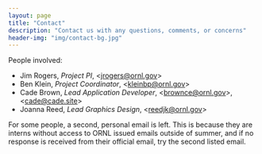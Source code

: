 ```yaml
---
layout: page
title: "Contact"
description: "Contact us with any questions, comments, or concerns"
header-img: "img/contact-bg.jpg"
---
```


People involved:
  * Jim Rogers, *Project PI*, &lt;<jrogers@ornl.gov>&gt;
  * Ben Klein, *Project Coordinator*, &lt;<kleinbp@ornl.gov>&gt;
  * Cade Brown, *Lead Application Developer*, &lt;<brownce@ornl.gov>&gt;, &lt;<cade@cade.site>&gt;
  * Joanna Reed, *Lead Graphics Design*, &lt;<reedjk@ornl.gov>&gt;
<!--  * Gregory Croisdale, **, &lt;<croisdalegt@ornl.gov>&gt;, &lt;<greg@gregc.us>&gt; -->
<!--  * Jacob McDaniel, *Lead Animator* -->

For some people, a second, personal email is left. This is because they are interns without access to ORNL issued emails outside of summer, and if no response is received from their official email, try the second listed email.
